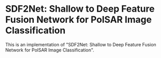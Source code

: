 # SDF2Net: Shallow to Deep Feature Fusion Network for PolSAR Image Classification
This is an implementation of "SDF2Net: Shallow to Deep Feature Fusion Network for PolSAR Image Classification".
